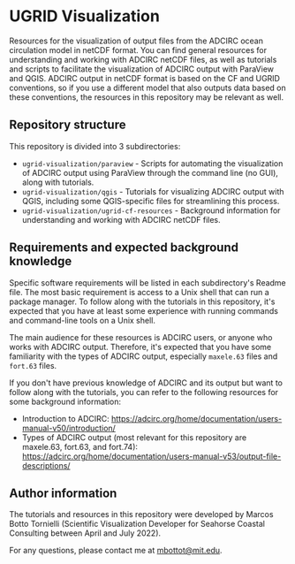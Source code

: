 # UGRID Visualization

Resources for the visualization of output files from the ADCIRC ocean circulation model in netCDF format. You can find general resources for understanding and working with ADCIRC netCDF files, as well as tutorials and scripts to facilitate the visualization of ADCIRC output with ParaView and QGIS. ADCIRC output in netCDF format is based on the CF and UGRID conventions, so if you use a different model that also outputs data based on these conventions, the resources in this repository may be relevant as well.

## Repository structure

This repository is divided into 3 subdirectories:

* `ugrid-visualization/paraview` - Scripts for automating the visualization of ADCIRC output using ParaView through the command line (no GUI), along with tutorials.
* `ugrid-visualization/qgis` - Tutorials for visualizing ADCIRC output with QGIS, including some QGIS-specific files for streamlining this process.
* `ugrid-visualization/ugrid-cf-resources` - Background information for understanding and working with ADCIRC netCDF files.

## Requirements and expected background knowledge

Specific software requirements will be listed in each subdirectory's Readme file. The most basic requirement is access to a Unix shell that can run a package manager. To follow along with the tutorials in this repository, it's expected that you have at least some experience with running commands and command-line tools on a Unix shell. 

The main audience for these resources is ADCIRC users, or anyone who works with ADCIRC output. Therefore, it's expected that you have some familiarity with the types of ADCIRC output, especially `maxele.63` files and `fort.63` files. 

If you don't have previous knowledge of ADCIRC and its output but want to follow along with the tutorials, you can refer to the following resources for some background information:
* Introduction to ADCIRC: https://adcirc.org/home/documentation/users-manual-v50/introduction/
* Types of ADCIRC output (most relevant for this repository are maxele.63, fort.63, and fort.74): https://adcirc.org/home/documentation/users-manual-v53/output-file-descriptions/

## Author information
The tutorials and resources in this repository were developed by Marcos Botto Tornielli (Scientific Visualization Developer for Seahorse Coastal Consulting between April and July 2022).

For any questions, please contact me at mbottot@mit.edu.
